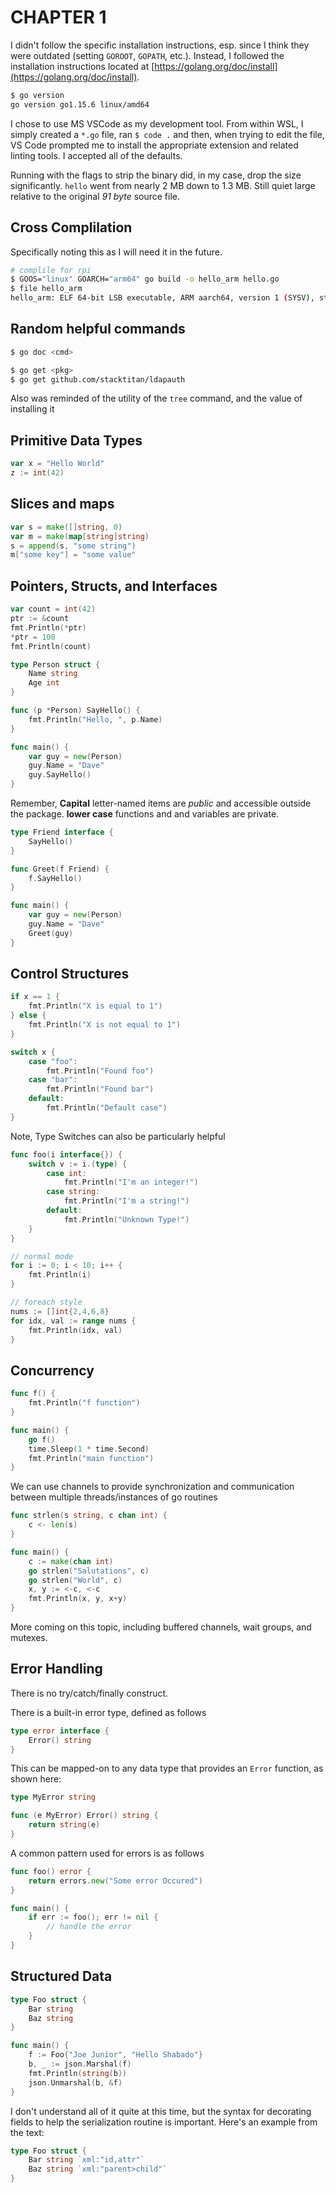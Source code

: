 # CHAPTER 1

I didn't follow the specific installation instructions, esp. since I think they were outdated (setting `GOROOT`, `GOPATH`, etc.). Instead, I followed the installation instructions located at [https://golang.org/doc/install](https://golang.org/doc/install).

```bash
$ go version
go version go1.15.6 linux/amd64
```

I chose to use MS VSCode as my development tool. From within WSL, I simply created a `*.go` file, ran `$ code .` and then, when trying to edit the file, VS Code prompted me to install the appropriate extension and related linting tools. I accepted all of the defaults.

Running with the flags to strip the binary did, in my case, drop the size significantly. `hello` went from nearly 2 MB down to 1.3 MB. Still quiet large relative to the original _91 byte_ source file.

## Cross Complilation

Specifically noting this as I will need it in the future.

```bash
# complile for rpi
$ GOOS="linux" GOARCH="arm64" go build -o hello_arm hello.go
$ file hello_arm
hello_arm: ELF 64-bit LSB executable, ARM aarch64, version 1 (SYSV), statically linked, Go BuildID=K6W8fVeBDLNnCIaEVOfX/e8U3TY4Uj9S7bXfa1FHR/YlpMjKv0iduuQw9s2tfp/CGYxELcTOCW286zemR7F, not stripped
```


## Random helpful commands

```bash
$ go doc <cmd>

$ go get <pkg>
$ go get github.com/stacktitan/ldapauth
```

Also was reminded of the utility of the `tree` command, and the value of installing it

## Primitive Data Types

```go
var x = "Hello World"
z := int(42)
```

## Slices and maps

```go
var s = make([]string, 0)
var m = make(map[string]string)
s = append(s, "some string")
m["some key"] = "some value"
```

## Pointers, Structs, and Interfaces

```go
var count = int(42)
ptr := &count
fmt.Println(*ptr)
*ptr = 100
fmt.Println(count)
```

```go
type Person struct {
    Name string
    Age int
}

func (p *Person) SayHello() {
    fmt.Println("Hello, ", p.Name)
}

func main() {
    var guy = new(Person)
    guy.Name = "Dave"
    guy.SayHello()
}
```

Remember, __Capital__ letter-named items are _public_ and accessible outside the package. __lower case__ functions and and variables are private.

```go
type Friend interface {
    SayHello()
}
```

```go
func Greet(f Friend) {
    f.SayHello()
}

func main() { 
    var guy = new(Person)
    guy.Name = "Dave"
    Greet(guy)
}
```

## Control Structures

```go
if x == 1 {
    fmt.Println("X is equal to 1")
} else {
    fmt.Println("X is not equal to 1")
}
```

```go
switch x {
    case "foo":
        fmt.Println("Found foo")
    case "bar":
        fmt.Println("Found bar")
    default:
        fmt.Println("Default case")
}
```

Note, Type Switches can also be particularly helpful

```go
func foo(i interface{}) {
    switch v := i.(type) {
        case int:
            fmt.Println("I'm an integer!")
        case string:
            fmt.Println("I'm a string!")
        default:
            fmt.Println("Unknown Type!")
    }
}
```

```go
// normal mode
for i := 0; i < 10; i++ {
    fmt.Println(i)
}

// foreach style
nums := []int{2,4,6,8}
for idx, val := range nums {
    fmt.Println(idx, val)
}
```

## Concurrency

```go
func f() {
    fmt.Println("f function")
}

func main() {
    go f()
    time.Sleep(1 * time.Second)
    fmt.Println("main function")
}
```

We can use channels to provide synchronization and communication between multiple threads/instances of go routines

```go
func strlen(s string, c chan int) {
    c <- len(s)
}

func main() {
    c := make(chan int)
    go strlen("Salutations", c)
    go strlen("World", c)
    x, y := <-c, <-c
    fmt.Println(x, y, x+y)
}
```

More coming on this topic, including buffered channels, wait groups, and mutexes.

## Error Handling

There is no try/catch/finally construct.

There is a built-in error type, defined as follows

```go
type error interface {
    Error() string
}
```

This can be mapped-on to any data type that provides an `Error` function, as shown here:

```go
type MyError string

func (e MyError) Error() string {
    return string(e)
}
```

A common pattern used for errors is as follows

```go
func foo() error {
    return errors.new("Some error Occured")
}

func main() {
    if err := foo(); err != nil {
        // handle the error
    }
}
```

## Structured Data

```go
type Foo struct {
    Bar string
    Baz string
}

func main() {
    f := Foo{"Joe Junior", "Hello Shabado"}
    b, _ := json.Marshal(f)
    fmt.Println(string(b))
    json.Unmarshal(b, &f)
}
```

I don't understand all of it quite at this time, but the syntax for decorating fields to help the serialization routine is important. Here's an example from the text:

```go 
type Foo struct {
    Bar string `xml:"id,attr"`
    Baz string `xml:"parent>child"`
}
```